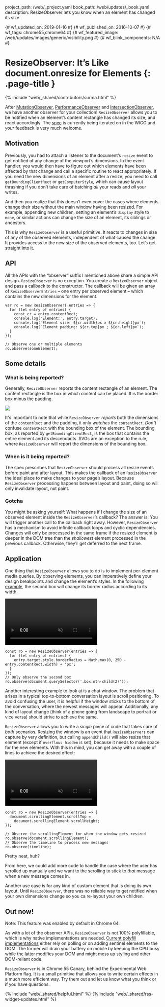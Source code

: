 project_path: /web/_project.yaml book_path: /web/updates/_book.yaml description: ResizeObserver lets you know when an element has changed its size.

{# wf_updated_on: 2019-01-16 #} {# wf_published_on: 2016-10-07 #} {# wf_tags: chrome55,chrome64 #} {# wf_featured_image: /web/updates/images/generic/visibility.png #} {# wf_blink_components: N/A #}

# ResizeObserver: It’s Like document.onresize for Elements {: .page-title }

{% include "web/_shared/contributors/surma.html" %}

After [MutationObserver](/web/updates/2012/02/Detect-DOM-changes-with-Mutation-Observers), [PerformanceObserver](/web/updates/2016/06/performance-observer) and [IntersectionObserver](/web/updates/2016/04/intersectionobserver), we have another observer for your collection! `ResizeObserver` allows you to be notified when an element’s content rectangle has changed its size, and react accordingly. The [spec](https://wicg.github.io/ResizeObserver/) is currently being iterated on in the WICG and *your* feedback is very much welcome.

## Motivation

Previously, you had to attach a listener to the document’s `resize` event to get notified of any change of the viewport’s dimensions. In the event handler, you would then have to figure out which elements have been affected by that change and call a specific routine to react appropriately. If you need the new dimensions of an element after a resize, you need to call `getBoundingClientRect` or `getComputerStyle`, which can cause layout thrashing if you don’t take care of batching *all* your reads and *all* your writes.

And then you realize that this doesn’t even cover the cases where elements change their size without the main window having been resized. For example, appending new children, setting an element’s `display` style to `none`, or similar actions can change the size of an element, its siblings or ancestors.

This is why `ResizeObserver` is a useful primitive. It reacts to changes in size of any of the observed elements, independent of what caused the change. It provides access to the new size of the observed elements, too. Let’s get straight into it.

## API

All the APIs with the “observer” suffix I mentioned above share a simple API design. `ResizeObserver` is no exception. You create a `ResizeObserver` object and pass a callback to the constructor. The callback will be given an array of `ResizeObserverEntries` – one entry per observed element – which contains the new dimensions for the element.

    var ro = new ResizeObserver( entries => {
      for (let entry of entries) {
        const cr = entry.contentRect;
        console.log('Element:', entry.target);
        console.log(`Element size: ${cr.width}px x ${cr.height}px`);
        console.log(`Element padding: ${cr.top}px ; ${cr.left}px`);
      }
    });
    
    // Observe one or multiple elements
    ro.observe(someElement);
    

## Some details

### What is being reported?

Generally, `ResizeObserver` reports the content rectangle of an element. The content rectangle is the box in which content can be placed. It is the border box minus the padding.

<img src="/web/updates/images/2016/10/resizeobserver/contentbox.png" />

It's important to note that while `ResizeObserver` *reports* both the dimensions of the `contentRect` and the padding, it only *watches* the `contentRect`. *Don't* confuse `contentRect` with the bounding box of the element. The bounding box, as reported by `getBoundingClientRect`, is the box that contains the entire element and its descendants. SVGs are an exception to the rule, where `ResizeObserver` will report the dimensions of the bounding box.

### When is it being reported?

The spec prescribes that `ResizeObserver` should process all resize events before paint and after layout. This makes the callback of an `ResizeObserver` the ideal place to make changes to your page’s layout. Because `ResizeObserver` processing happens between layout and paint, doing so will only invalidate layout, not paint.

### Gotcha

You might be asking yourself: What happens if I change the size of an observed element inside the `ResizeObserver`’s callback? The answer is: You will trigger another call to the callback right away. However, `ResizeObserver` has a mechanism to avoid infinite callback loops and cyclic dependencies. Changes will only be processed in the same frame if the resized element is deeper in the DOM tree than the *shallowest* element processed in the previous callback. Otherwise, they’ll get deferred to the next frame.

## Application

One thing that `ResizeObserver` allows you to do is to implement per-element media queries. By observing elements, you can imperatively define your design breakpoints and change the element’s styles. In the following [example](https://googlechrome.github.io/samples/resizeobserver/), the second box will change its border radius according to its width.

<video controls autoplay loop muted style="max-width: 100%">
  <source src="https://storage.googleapis.com/webfundamentals-assets/resizeobserver/elem-mq_vp8.webm" type="video/webm; codecs=vp8">
  <source src="https://storage.googleapis.com/webfundamentals-assets/resizeobserver/elem-mq_x264.mp4" type="video/mp4; codecs=h264">
</video>

    const ro = new ResizeObserver(entries => {
      for (let entry of entries) {
        entry.target.style.borderRadius = Math.max(0, 250 - entry.contentRect.width) + 'px';
      }
    });
    // Only observe the second box
    ro.observe(document.querySelector('.box:nth-child(2)'));
    

Another interesting example to look at is a chat window. The problem that arises in a typical top-to-bottom conversation layout is scroll positioning. To avoid confusing the user, it is helpful if the window sticks to the bottom of the conversation, where the newest messages will appear. Additionally, any kind of layout change (think of a phone going from landscape to portrait or vice versa) should strive to achieve the same.

`ResizeObserver` allows you to write a *single* piece of code that takes care of *both* scenarios. Resizing the window is an event that `ResizeObservers` can capture by very definition, but calling `appendChild()` will also resize that element (except if `overflow: hidden` is set), because it needs to make space for the new elements. With this in mind, you can get away with a couple of lines to achieve the desired effect:

<video controls autoplay loop muted style="max-width: 100%">
  <source src="https://storage.googleapis.com/webfundamentals-assets/resizeobserver/chat_vp8.webm" type="video/webm; codecs=vp8">
  <source src="https://storage.googleapis.com/webfundamentals-assets/resizeobserver/chat_x264.mp4" type="video/mp4; codecs=h264">
</video>

    const ro = new ResizeObserver(entries => {
      document.scrollingElement.scrollTop =
        document.scrollingElement.scrollHeight;
    });
    
    // Observe the scrollingElement for when the window gets resized
    ro.observe(document.scrollingElement);
    // Observe the timeline to process new messages
    ro.observe(timeline);
    

Pretty neat, huh?

From here, we could add more code to handle the case where the user has scrolled up manually and we want to the scrolling to stick to *that* message when a new message comes in.

Another use case is for any kind of custom element that is doing its own layout. Until `ResizeObserver`, there was no reliable way to get notified when your own dimensions change so you ca re-layout your own children.

## Out now!

Note: This feature was enabled by default in Chrome 64.

As with a lot of the observer APIs, `ResizeObserver` is not 100% polyfillable, which is why native implementations are needed. [Current polyfill implementations](https://github.com/WICG/ResizeObserver/issues/3) either rely on polling or on adding sentinel elements to the DOM. The former will drain your battery on mobile by keeping the CPU busy while the latter modifies your DOM and might mess up styling and other DOM-reliant code.

`ResizeObserver` is in Chrome 55 Canary, behind the Experimental Web Platform flag. It is a small primitive that allows you to write certain effects in a much more efficient way. Try them out and let us know what you think or if you have questions.

{% include "web/_shared/helpful.html" %} {% include "web/_shared/rss-widget-updates.html" %}